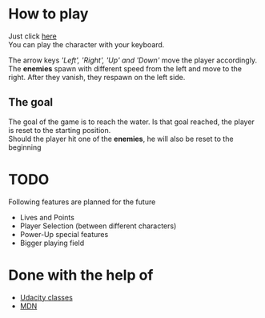 # How to play
  
Just click [here](/index.html)  
You can play the character with your keyboard.

The arrow keys _'Left', 'Right', 'Up' and 'Down'_ move the player accordingly.  
The **enemies** spawn with different speed from the left and move to the right. After they vanish, they respawn on the left side.

## The goal

The goal of the game is to reach the water. Is that goal reached, the player is reset to the starting position.  
Should the player hit one of the **enemies**, he will also be reset to the beginning

# TODO

Following features are planned for the future

* Lives and Points
* Player Selection (between different characters)
* Power-Up special features
* Bigger playing field

# Done with the help of

* [Udacity classes](www.udacity.com)
* [MDN](https://developer.mozilla.org/en-US/)